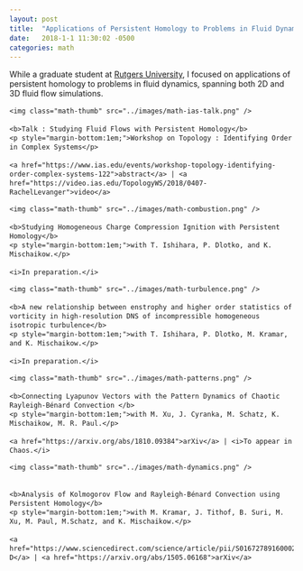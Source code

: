 ```yaml
---
layout: post
title:  "Applications of Persistent Homology to Problems in Fluid Dynamics"
date:   2018-1-1 11:30:02 -0500
categories: math
---
```


While a graduate student at <a href="http://www.math.rutgers.edu/">Rutgers University</a>, I focused on applications of persistent homology to problems in fluid dynamics, spanning both 2D and 3D fluid flow simulations. 

<div class="math-row">


	<img class="math-thumb" src="../images/math-ias-talk.png" />

	<b>Talk : Studying Fluid Flows with Persistent Homology</b>
	<p style="margin-bottom:1em;">Workshop on Topology : Identifying Order in Complex Systems</p>

	<a href="https://www.ias.edu/events/workshop-topology-identifying-order-complex-systems-122">abstract</a> | <a href="https://video.ias.edu/TopologyWS/2018/0407-RachelLevanger">video</a>


</div>

<div class="math-row">


	<img class="math-thumb" src="../images/math-combustion.png" />

	<b>Studying Homogeneous Charge Compression Ignition with Persistent Homology</b>
	<p style="margin-bottom:1em;">with T. Ishihara, P. Dlotko, and K. Mischaikow.</p>

	<i>In preparation.</i>


</div>

<div class="math-row">


	<img class="math-thumb" src="../images/math-turbulence.png" />

	<b>A new relationship between enstrophy and higher order statistics of vorticity in high-resolution DNS of incompressible homogeneous isotropic turbulence</b>
	<p style="margin-bottom:1em;">with T. Ishihara, P. Dlotko, M. Kramar, and K. Mischaikow.</p>

	<i>In preparation.</i>


</div>

<div class="math-row">


	<img class="math-thumb" src="../images/math-patterns.png" />

	<b>Connecting Lyapunov Vectors with the Pattern Dynamics of Chaotic Rayleigh-Bénard Convection </b>
	<p style="margin-bottom:1em;">with M. Xu, J. Cyranka, M. Schatz, K. Mischaikow, M. R. Paul.</p>

	<a href="https://arxiv.org/abs/1810.09384">arXiv</a> | <i>To appear in Chaos.</i>


</div>


<div class="math-row">


	<img class="math-thumb" src="../images/math-dynamics.png" />


	<b>Analysis of Kolmogorov Flow and Rayleigh-Bénard Convection using Persistent Homology</b>
	<p style="margin-bottom:1em;">with M. Kramar, J. Tithof, B. Suri, M. Xu, M. Paul, M.Schatz, and K. Mischaikow.</p>

	<a href="https://www.sciencedirect.com/science/article/pii/S0167278916000270">Physica-D</a> | <a href="https://arxiv.org/abs/1505.06168">arXiv</a>


</div>
